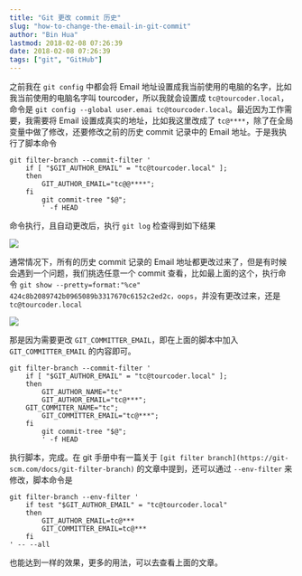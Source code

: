 ```yaml
---
title: "Git 更改 commit 历史"
slug: "how-to-change-the-email-in-git-commit"
author: "Bin Hua"
lastmod: 2018-02-08 07:26:39
date: 2018-02-08 07:26:39
tags: ["git", "GitHub"]
---
```


之前我在 `git config` 中都会将 Email 地址设置成我当前使用的电脑的名字，比如我当前使用的电脑名字叫 tourcoder，所以我就会设置成 `tc@tourcoder.local`，命令是 `git config --global user.emai tc@tourcoder.local`。最近因为工作需要，我需要将 Email 设置成真实的地址，比如我这里改成了 `tc@****`，除了在全局变量中做了修改，还要修改之前的历史 commit 记录中的 Email 地址。于是我执行了脚本命令

```
git filter-branch --commit-filter '
    if [ "$GIT_AUTHOR_EMAIL" = "tc@tourcoder.local" ];
    then
        GIT_AUTHOR_EMAIL="tc@@****";
    fi
        git commit-tree "$@";
        ' -f HEAD
```

命令执行，且自动更改后，执行 `git log` 检查得到如下结果

![](/imgs/gitloghistory.png)

通常情况下，所有的历史 commit 记录的 Email 地址都更改过来了，但是有时候会遇到一个问题，我们挑选任意一个 commit 查看，比如最上面的这个，执行命令 `git show --pretty=format:"%ce" 424c8b2089742b0965089b3317670c6152c2ed2c，oops`，并没有更改过来，还是 `tc@tourcoder.local`

![](/imgs/onegitcommit.png)

那是因为需要更改 `GIT_COMMITTER_EMAIL`，即在上面的脚本中加入 `GIT_COMMITTER_EMAIL` 的内容即可。

```
git filter-branch --commit-filter '
    if [ "$GIT_AUTHOR_EMAIL" = "tc@tourcoder.local" ];
    then
        GIT_AUTHOR_NAME="tc"
        GIT_AUTHOR_EMAIL="tc@***";
	GIT_COMMITER_NAME="tc";
        GIT_COMMITTER_EMAIL="tc@***";
    fi
        git commit-tree "$@";
        ' -f HEAD
```

执行脚本，完成。在 git 手册中有一篇关于 `[git filter branch](https://git-scm.com/docs/git-filter-branch)` 的文章中提到，还可以通过 `--env-filter` 来修改，脚本命令是

```
git filter-branch --env-filter '
    if test "$GIT_AUTHOR_EMAIL" = "tc@tourcoder.local"
    then
        GIT_AUTHOR_EMAIL=tc@***
        GIT_COMMITTER_EMAIL=tc@***
    fi
' -- --all
```

也能达到一样的效果，更多的用法，可以去查看上面的文章。
